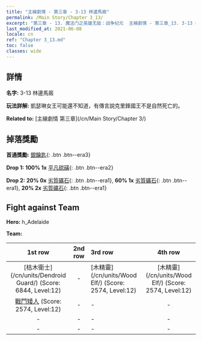 ```yaml
---
title: "主線劇情 - 第三章 - 3-13 林邊馬廄"
permalink: /Main Story/Chapter 3_13/
excerpt: "第三章 - 13. 魔法门之英雄无敌：战争纪元  主線劇情 - 第三章_13. 3-13 林邊馬廄"
last_modified_at: 2021-06-08
locale: cn
ref: "Chapter 3_13.md"
toc: false
classes: wide
---
```


## 詳情

 **名字:** 3-13 林邊馬廄

 **玩法詳解:** 凱瑟琳女王可能還不知道，有傳言說克里鋒國王不是自然死亡的。

 **Related to:** [主線劇情 第三章](/cn/Main Story/Chapter 3/)

## 掉落獎勵

 **首通獎勵:** [銀鑰匙](/cn/Items/con_693/){: .btn .btn--era3}

 **Drop 1:** **100% 1x** [平凡硫磺](/cn/Items/mat_9/){: .btn .btn--era2}

 **Drop 2:** **20% 0x** [劣質礦石](/cn/Items/mat_1/){: .btn .btn--era1}, **60% 1x** [劣質礦石](/cn/Items/mat_1/){: .btn .btn--era1}, **20% 2x** [劣質礦石](/cn/Items/mat_1/){: .btn .btn--era1}


## Fight against Team
 **Hero:** h_Adelaide

 **Team:**


  | 1st row | 2nd row | 3rd row | 4th row |
  |:----:|:----:|:----|:----:|
  | [枯木衛士](/cn/units/Dendroid Guard/) (Score: 6844, Level:12)  | - | [木精靈](/cn/units/Wood Elf/) (Score: 2574, Level:12)  | [木精靈](/cn/units/Wood Elf/) (Score: 2574, Level:12)  |
  | [戰鬥矮人](/cn/units/Dwarf/) (Score: 2574, Level:12)  | - | - | - |
  | - | - | - | - |
  | - | - | - | - |


